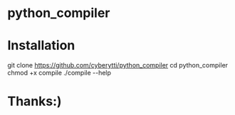 # python_compiler

# Installation

git clone https://github.com/cyberytti/python_compiler
cd python_compiler
chmod +x compile 
./compile --help

# Thanks:)
